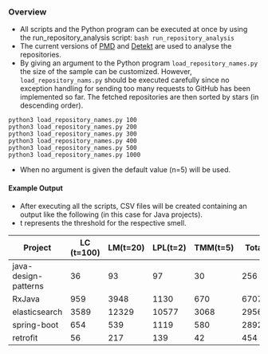 ### Overview
* All scripts and the Python program can be executed at once by using the run_repository_analysis script: ```bash run_repository_analysis```
* The current versions of [PMD](https://github.com/pmd) and [Detekt](https://github.com/arturbosch/detekt) are used to analyse the repositories.
* By giving an argument to the Python program ```load_repository_names.py``` the size of the sample can be customized. However, ```load_repository_nams.py``` should be executed carefully since no exception handling for sending too many requests to GitHub has been implemented so far. The fetched repositories are then sorted by stars (in descending order).
```
python3 load_repository_names.py 100
python3 load_repository_names.py 200
python3 load_repository_names.py 300
python3 load_repository_names.py 400
python3 load_repository_names.py 500
python3 load_repository_names.py 1000
```

* When no argument is given the default value (n=5) will be used.

#### Example Output

* After executing all the scripts, CSV files will be created containing an output like the following (in this case for Java projects).
* t represents the threshold for the respective smell.

Project | LC (t=100) | LM(t=20) | LPL(t=2) | TMM(t=5) | Total | Lifespan | Issues | LOC | Commits | Contributors | Stargazers
--- | --- | --- | --- |--- |--- |--- |--- |--- |--- |--- |---
java-design-patterns |36 |93 |97 |30 |256 |1569 |180 |64318 |2743 |196 |41682
RxJava |959 |3948 |1130 |670 |6707 |2147 |29 |343496 |6524 |324 |36456
elasticsearch |3589 |12329 |10577 |3068 |29563 |3212 |1829 |1490246 |73023 |1404 |36282
spring-boot |654 |539 |1119 |580 |2892 |2228 |389 |382812 |19876 |611 |31331
retrofit |56 |217 |139 |42 |454 |3002 |70 |25133 |1759 |154 |30429

